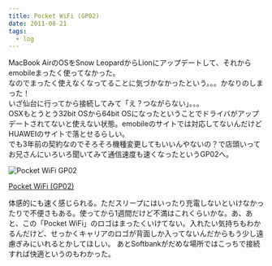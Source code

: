 ```yaml
---
title: Pocket WiFi (GP02)
date: 2011-08-21
tags:
  - log
---
```

MacBook AirのOSをSnow LeopardからLionにアップデートして、それからemobileまったく使ってなかった。<br>
なのでまったく使えなくなってることに気づかなかったという。。。かなりのしまった！<br>
いざ仙台に行ってから接続してみて「え？つながらない」。。。<br>
OSXもとうとう32bit OSから64bit OSになったということでドライバがアップデートされてないと使えない状態。emobileのサイトでは対応してないんだけどHUAWEIのサイトで落とせるらしい。<br>
でも3年前の契約なのでそろそろ機種変更してもいいんやないの？で店頭いってお兄さんにいろいろ聞いてみて通信速度も速くなったというGP02へ。

<img src="http://farm7.static.flickr.com/6209/6064044350_c9233c77f3.jpg" alt="Pocket WiFi GP02" />

<a href="http://emobile.jp/products/hw/gp02/" title="Pocket WiFi（GP02）" target="_blank">Pocket WiFi (GP02)</a>

体感的にも速く感じられる。ただスリープにはいったり充電しないといけなかったりで不便さもある。使ってから1週間だけど不満はこれくらいかな。あ、あと、この「Pocket WiFi」のロゴはまったくいけてない。入れたい気持ちもわかるんだけど、せっかくキャリアのロゴが背面しか入ってないんだからもう少し遠慮ぎみにいれるとかしてほしい。
あとSoftbankがだめな場所ではこっちで接続すれば快適というのもわかった。
